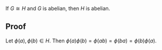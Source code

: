 If $G \cong H$ and $G$ is abelian, then $H$ is abelian.

## Proof

Let $\phi(a), \phi(b) \in H$. Then $\phi(a)\phi(b) = \phi(ab) = \phi(ba) = \phi(b)\phi(a)$.
